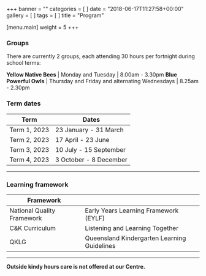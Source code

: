 +++
banner = ""
categories = [ ]
date = "2018-06-17T11:27:58+00:00"
gallery = [ ]
tags = [ ]
title = "Program"

[menu.main]
weight = 5
+++

### Groups

There are currently 2 groups, each attending 30 hours per fortnight during school terms:

**Yellow Native Bees** | Monday and Tuesday | 8.00am - 3.30pm **Blue Powerful Owls** | Thursday and Friday and alternating Wednesdays | 8.25am - 2.30pm

### Term dates

| Term | Dates |
| --- | --- |
| Term 1, 2023 | 23 January - 31 March |
| Term 2, 2023 | 17 April - 23 June |
| Term 3, 2023 | 10 July - 15 September |
| Term 4, 2023 | 3 October - 8 December |

***

### Learning framework

| Framework |  |
| --- | --- |
| National Quality Framework | Early Years Learning Framework (EYLF) |
| C\&K Curriculum | Listening and Learning Together |
| QKLG | Queensland Kindergarten Learning Guidelines |

***

**Outside kindy hours care is not offered at our Centre.**

